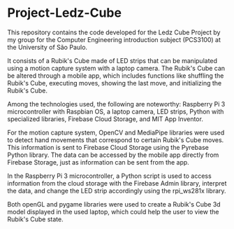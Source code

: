 # Project-Ledz-Cube
This repository contains the code developed for the Ledz Cube Project by my group for the Computer Engineering introduction subject (PCS3100) at the University of São Paulo.

It consists of a Rubik's Cube made of LED strips that can be manipulated using a motion capture system with a laptop camera. The Rubik's Cube can be altered through a mobile app, which includes functions like shuffling the Rubik's Cube, executing moves, showing the last move, and initializing the Rubik's Cube.

Among the technologies used, the following are noteworthy: Raspberry Pi 3 microcontroller with Raspbian OS, a laptop camera, LED strips, Python with specialized libraries, Firebase Cloud Storage, and MIT App Inventor.

For the motion capture system, OpenCV and MediaPipe libraries were used to detect hand movements that correspond to certain Rubik's Cube moves. This information is sent to Firebase Cloud Storage using the Pyrebase Python library. The data can be accessed by the mobile app directly from Firebase Storage, just as information can be sent from the app.

In the Raspberry Pi 3 microcontroller, a Python script is used to access information from the cloud storage with the Firebase Admin library, interpret the data, and change the LED strip accordingly using the rpi_ws281x library.

Both openGL and pygame libraries were used to create a Rubik's Cube 3d model displayed in the used laptop, which could help the user to view the Rubik's Cube state.
